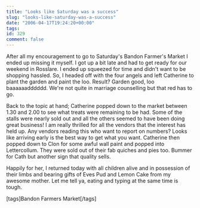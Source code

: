 ```yaml
---
title: "Looks like Saturday was a success"
slug: "looks-like-saturday-was-a-success"
date: "2006-04-17T19:24:20+00:00"
tags:
id: 329
comment: false
---
```


After all my encouragement to go to Saturday's Bandon Farmer's Market I ended up missing it myself. I got up a bit late and had to get ready for our weekend in Rosslare. I ended up squeezed for time and didn't want to be shopping hassled. So, I headed off with the four angels and left Catherine to plant the garden and paint the loo. Result? Garden good, loo baaaaaadddddd. We're not quite in marriage counselling but that red has to go.

Back to the topic at hand; Catherine popped down to the market between 1.30 and 2.00 to see what treats were remaining to be had. Some of the stalls were nearly sold out and all the others seemed to have been doing great business! I am really thrilled for all the vendors that the interest has held up. Any vendors reading this who want to report on numbers? Looks like arriving early is the best way to get what you want.
Catherine then popped down to Clon for some awful wall paint and popped into Lettercollum. They were sold out of their fab quiches and pies too. Bummer for Cath but another sign that quality sells.

Happily for her, I returned today with all children alive and in possession of their limbs and bearing gifts of Eves Pud and Lemon Cake from my awesome mother. Let me tell ya, eating and typing at the same time is tough.

[tags]Bandon Farmers Market[/tags]
